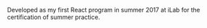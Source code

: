 Developed as my first React program in summer 2017 at iLab for the certification of summer practice.
